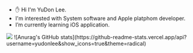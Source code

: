 - ✋ Hi I'm YuDon Lee.     
- I'm interested with System software and Apple platphom developer.     
- I’m currently learning iOS application.     
<img src="https://img.shields.io/badge/-Swift-blue?style=flat-square&logo=Swift&logoColor=F05138"/>
![Anurag's GitHub stats](https://github-readme-stats.vercel.app/api?username=yudonlee&show_icons=true&theme=radical)

<!--
**yudonlee/yudonlee** is a ✨ _special_ ✨ repository because its `README.md` (this file) appears on your GitHub profile.

Here are some ideas to get you started:

- 🔭 I’m currently working on ...
- 🌱 I’m currently learning ...
- 👯 I’m looking to collaborate on ...
- 🤔 I’m looking for help with ...
- 💬 Ask me about ...
- 📫 How to reach me: ...
- 😄 Pronouns: ...
- ⚡ Fun fact: ...
-->
